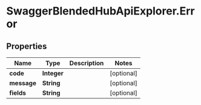 # SwaggerBlendedHubApiExplorer.Error

## Properties
Name | Type | Description | Notes
------------ | ------------- | ------------- | -------------
**code** | **Integer** |  | [optional] 
**message** | **String** |  | [optional] 
**fields** | **String** |  | [optional] 


